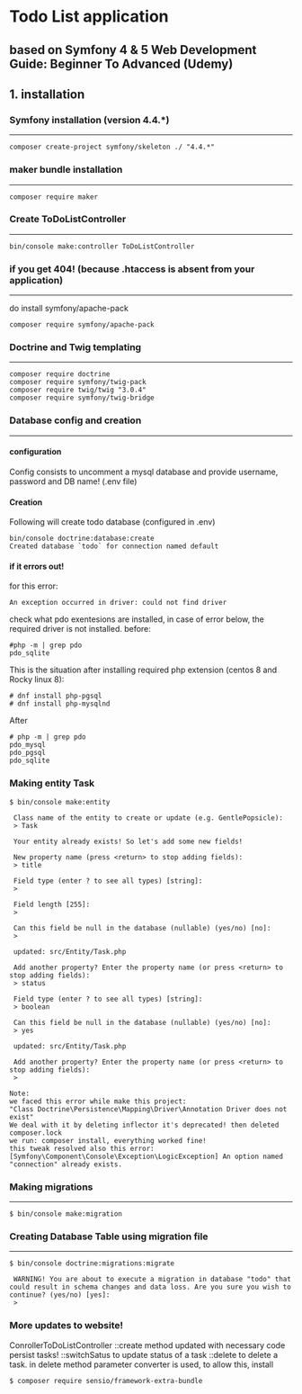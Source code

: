 # Todo List application
## based on  Symfony 4 & 5 Web Development Guide: Beginner To Advanced (Udemy)

## 1. installation

### Symfony installation (version 4.4.*)

---


```
composer create-project symfony/skeleton ./ "4.4.*"
```

### maker  bundle installation

----

```
composer require maker
```

### Create ToDoListController

---
```
bin/console make:controller ToDoListController
```

### if you get 404! (because .htaccess is absent from your application)

---

do install symfony/apache-pack

```
composer require symfony/apache-pack
```

### Doctrine and Twig templating

---

```
composer require doctrine
composer require symfony/twig-pack
composer require twig/twig "3.0.4"
composer require symfony/twig-bridge

```

### Database config and creation

---

#### configuration
Config consists to uncomment a mysql database and provide username, password and DB name! (.env file)

#### Creation

Following will create todo database (configured in .env)
```
bin/console doctrine:database:create
Created database `todo` for connection named default
```

#### if it errors out!

for this error:

```
An exception occurred in driver: could not find driver
```
check what pdo exentesions are installed, in case of error below, the required driver is not installed.
before:
```
#php -m | grep pdo
pdo_sqlite
```
This is the situation after installing required php extension (centos 8 and Rocky linux 8):

```
# dnf install php-pgsql
# dnf install php-mysqlnd

```
After

```
# php -m | grep pdo
pdo_mysql
pdo_pgsql
pdo_sqlite
```

### Making entity Task
```
$ bin/console make:entity

 Class name of the entity to create or update (e.g. GentlePopsicle):
 > Task

 Your entity already exists! So let's add some new fields!

 New property name (press <return> to stop adding fields):
 > title

 Field type (enter ? to see all types) [string]:
 >

 Field length [255]:
 >

 Can this field be null in the database (nullable) (yes/no) [no]:
 >

 updated: src/Entity/Task.php

 Add another property? Enter the property name (or press <return> to stop adding fields):
 > status

 Field type (enter ? to see all types) [string]:
 > boolean

 Can this field be null in the database (nullable) (yes/no) [no]:
 > yes

 updated: src/Entity/Task.php

 Add another property? Enter the property name (or press <return> to stop adding fields):
 >

```
```
Note:
we faced this error while make this project:
"Class Doctrine\Persistence\Mapping\Driver\Annotation Driver does not exist"
We deal with it by deleting inflector it's deprecated! then deleted composer.lock
we run: composer install, everything worked fine!
this tweak resolved also this error:
[Symfony\Component\Console\Exception\LogicException] An option named "connection" already exists.
```

### Making migrations

---
```
$ bin/console make:migration

```
### Creating Database Table using migration file

---
```
$ bin/console doctrine:migrations:migrate

 WARNING! You are about to execute a migration in database "todo" that could result in schema changes and data loss. Are you sure you wish to continue? (yes/no) [yes]:
 >
```

### More updates to website!
ConrollerToDoListController
::create method updated with necessary code persist tasks!
::switchSatus to update status of a task
::delete to delete a task.
in delete method parameter converter is used, to allow this, install
```
$ composer require sensio/framework-extra-bundle
```